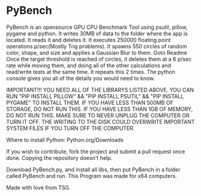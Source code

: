 # PyBench
PyBench is an opensource GPU CPU Benchmark Tool using psutil, pillow, pygame and python. It writes 30MB of data to the folder where the app is located. It reads it and deletes it. It executes 250000 floating point operations p/sec(Mostly Trig problems). It spawns 550 circles of random color, shape, and size and applies a Gaussian Blur to them. Goto Readme
Once the target threshold is reached of circles, it deletes them at a 6 p/sec rate while moving them, and doing all of the other calculations and read/write tests at the same time. It repeats this 2 times. The python console gives you all of the details you would need to know.

IMPORTANT!!!
YOU NEED ALL OF THE LIBRARYS LISTED ABOVE. YOU CAN RUN "PIP INSTALL PILLOW" && "PIP INSTALL PSUTIL" && "PIP INSTALL PYGAME" TO INSTALL THEM. IF YOU HAVE LESS THAN 500MB OF STORAGE, DO NOT RUN THIS. IF YOU HAVE LESS THAN 1GB OF MEMORY, DO NOT RUN THIS. MAKE SURE TO NEVER UNPLUG THE COMPUTER OR TURN IT OFF. THE WRITING TO THE DISK COULD OVERWRITE IMPORTANT SYSTEM FILES IF YOU TURN OFF THE COMPUTER. 

Where to install Python: Python.org/Downloads

If you wish to contribute, fork the project and submit a pull request once done. Copying the repository doesn't help. 

Download PyBench.py, and install all libs, then put PyBench in a folder called PyBench and run. This Program was made for x64 computers.

Made with love from TSG.
